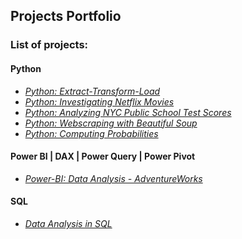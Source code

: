 ## Projects Portfolio

### List of projects:  

#### Python
  * _[Python: Extract-Transform-Load](https://github.com/mbhagwan/portfolio/tree/main/python-extract-transform-load)_
  * _[Python: Investigating Netflix Movies](https://github.com/mbhagwan/portfolio/tree/main/python-investigating-netflix-movies)_
  * _[Python: Analyzing NYC Public School Test Scores](https://github.com/mbhagwan/portfolio/tree/main/python-nyc-public-school-test-scores)_
  * _[Python: Webscraping with Beautiful Soup](https://github.com/mbhagwan/portfolio/tree/main/python-webscraping-with-beautifulsoup)_
  * _[Python: Computing Probabilities](https://github.com/mbhagwan/portfolio/blob/main/python-computing-probabilities.ipynb)_

#### Power BI | DAX | Power Query | Power Pivot
 * _[Power-BI: Data Analysis - AdventureWorks ](https://github.com/mbhagwan/portfolio/tree/main/powerbi-data-analysis-adventureworks)_

#### SQL
 * _[Data Analysis in SQL](https://github.com/mbhagwan/portfolio/tree/main/data-analysis-in-sql)_
